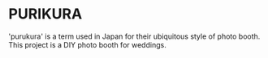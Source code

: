 PURIKURA
========

'purukura' is a term used in Japan for their ubiquitous style of photo booth.  This project is a DIY photo booth for weddings.